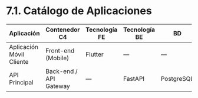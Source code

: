 # 7.1. Catálogo de Aplicaciones

| Aplicación               | Contenedor C4          | Tecnología FE | Tecnología BE | BD         | Repositorio / Carpeta   |
| ------------------------ | ---------------------- | ------------- | ------------- | ---------- | ----------------------- |
| Aplicación Móvil Cliente | Front-end (Mobile)     | Flutter       | —             | —          | `packages/desmodus_app` |
| API Principal            | Back-end / API Gateway | —             | FastAPI       | PostgreSQL | `packages/server/src`   |
